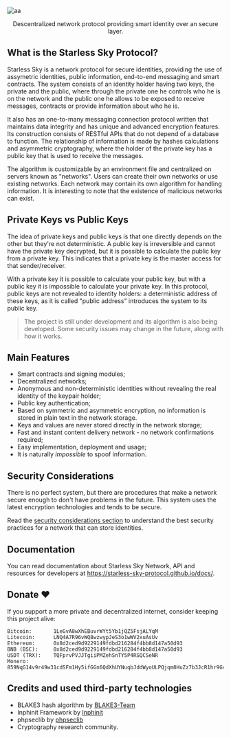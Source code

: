 ![aa](https://i.imgur.com/69IIaFR.png)

<p align=center>Descentralized network protocol providing smart identity over an secure layer.</p>

## What is the Starless Sky Protocol?

Starless Sky is a network protocol for secure identities, providing the use of assymetric identities, public information, end-to-end messaging and smart contracts. The system consists of an identity holder having two keys, the private and the public, where through the private one he controls who he is on the network and the public one he allows to be exposed to receive messages, contracts or provide information about who he is.

It also has an one-to-many messaging connection protocol written that maintains data integrity and has unique and advanced encryption features. Its construction consists of RESTful APIs that do not depend of a database to function. The relationship of information is made by hashes calculations and asymmetric cryptography, where the holder of the private key has a public key that is used to receive the messages.

The algorithm is customizable by an environment file and centralized on servers known as "networks". Users can create their own networks or use existing networks. Each network may contain its own algorithm for handling information. It is interesting to note that the existence of malicious networks can exist.

## Private Keys vs Public Keys

The idea of private keys and public keys is that one directly depends on the other but they're not deterministic. A public key is irreversible and cannot have the private key decrypted, but it is possible to calculate the public key from a private key. This indicates that a private key is the master access for that sender/receiver.

With a private key it is possible to calculate your public key, but with a public key it is impossible to calculate your private key. In this protocol, public keys are not revealed to identity holders: a deterministic address of these keys, as it is called "public address" introduces the system to its public key.

> The project is still under development and its algorithm is also being developed. Some security issues may change in the future, along with how it works.

## Main Features

- Smart contracts and signing modules; 
- Decentralized networks;
- Anonymous and non-deterministic identities without revealing the real identity of the keypair holder;
- Public key authentication;
- Based on symmetric and asymmetric encryption, no information is stored in plain text in the network storage.
- Keys and values are never stored directly in the network storage;
- Fast and instant content delivery network - no network confirmations required;
- Easy implementation, deployment and usage;
- It is naturally *impossible* to spoof information.

## Security Considerations

There is no perfect system, but there are procedures that make a network secure enough to don't have problems in the future. This system uses the latest encryption technologies and tends to be secure.

Read the [security considerations section](https://starless-sky-protocol.github.io/docs/#/considerations) to understand the best security practices for a network that can store identities.

## Documentation

You can read documentation about Starless Sky Network, API and resources for developers at https://starless-sky-protocol.github.io/docs/.

## Donate ❤

If you support a more private and decentralized internet, consider keeping this project alive:

    Bitcoin:       1LeGvA8wXhEBuvrWYt5Yb1jQZ5FsjALYqM
    Litecoin:      LNQ4A7R96vWQ8wzwypJeS3o1wWV2xuAsUv
    Ethereum:      0x8d2ced9d9229149fdbd216284f4bb8d147a50d93
    BNB (BSC):     0x8d2ced9d9229149fdbd216284f4bb8d147a50d93
    USDT (TRX):    TQFprvPVJJTgiiPMZehSnTY5P4RSQCSeNR
    Monero:        859NqG14v9r49w31cdSFm1Hy5ifGGn6QdXhUYNuqbJddWyoULPQjqm8HuZz7b3JcR1hr9Gvq9u4vSHrRutMBYb6f4nQ21Jc

## Credits and used third-party technologies

- BLAKE3 hash algorithm by [BLAKE3-Team](https://github.com/BLAKE3-team/BLAKE3)
- Inphinit Framework by [Inphinit](https://github.com/inphinit/inphinit)
- phpseclib by [phpseclib](https://github.com/phpseclib/phpseclib)
- Cryptography research community.